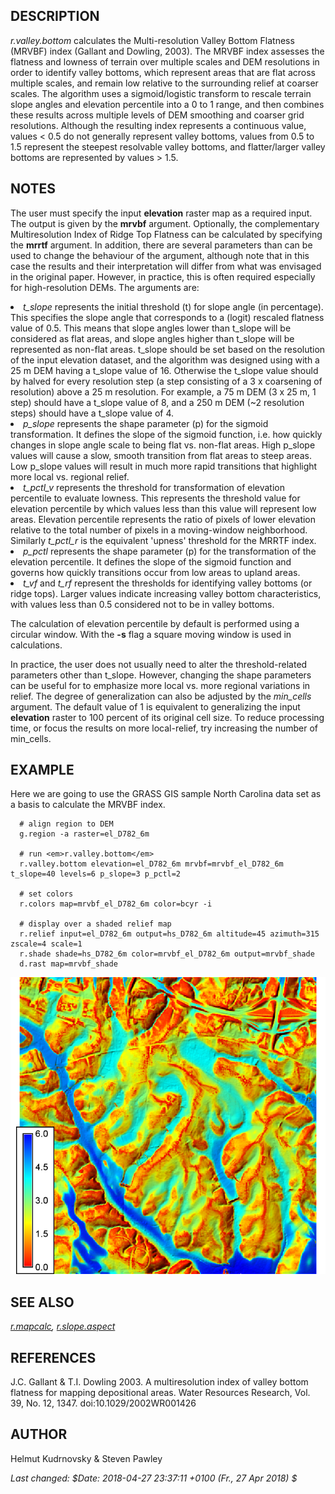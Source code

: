 <h2>DESCRIPTION</h2>

<em>r.valley.bottom</em> calculates the Multi-resolution Valley Bottom Flatness (MRVBF) index (Gallant and Dowling, 2003). The MRVBF index assesses the flatness and lowness of terrain over multiple scales and DEM resolutions in order to identify valley bottoms, which represent areas that are flat across multiple scales, and remain low relative to the surrounding relief at coarser scales. The algorithm uses a sigmoid/logistic transform to rescale terrain slope angles and elevation percentile into a 0 to 1 range, and then combines these results across multiple levels of DEM smoothing and coarser grid resolutions. Although the resulting index represents a continuous value, values < 0.5 do not generally represent valley bottoms, values from 0.5 to 1.5 represent the steepest resolvable valley bottoms, and flatter/larger valley bottoms are represented by values > 1.5.

<h2>NOTES</h2>

The user must specify the input <b>elevation</b> raster map as a required input. The output is given by the <b>mrvbf</b> argument. Optionally, the complementary Multiresolution Index of Ridge Top Flatness can be calculated by specifying the <b>mrrtf</b> argument. In addition, there are several parameters than can be used to change the behaviour of the argument, although note that in this case the results and their interpretation will differ from what was envisaged in the original paper. However, in practice, this is often required especially for high-resolution DEMs. The arguments are:

<p></p>
<li><em>t_slope</em> represents the initial threshold (t) for slope angle (in percentage). This specifies the slope angle that corresponds to a (logit) rescaled flatness value of 0.5. This means that slope angles lower than t_slope will be considered as flat areas, and slope angles higher than t_slope will be represented as non-flat areas. t_slope should be set based on the resolution of the input elevation dataset, and the algorithm was designed using with a 25 m DEM having a t_slope value of 16. Otherwise the t_slope value should by halved for every resolution step (a step consisting of a 3 x coarsening of resolution) above a 25 m resolution. For example, a 75 m DEM (3 x 25 m, 1 step) should have a t_slope value of 8, and a 250 m DEM (~2 resolution steps) should have a t_slope value of 4.</li>

<li><em>p_slope</em> represents the shape parameter (p) for the sigmoid transformation. It defines the slope of the sigmoid function, i.e. how quickly changes in slope angle scale to being flat vs. non-flat areas. High p_slope values will cause a slow, smooth transition from flat areas to steep areas. Low p_slope values will result in much more rapid transitions that highlight more local vs. regional relief.</li>

<li><em>t_pctl_v</em> represents the threshold for transformation of elevation percentile to evaluate lowness. This represents the threshold value for elevation percentile by which values less than this value will represent low areas. Elevation percentile represents the ratio of pixels of lower elevation relative to the total number of pixels in a moving-window neighborhood. Similarly <em>t_pctl_r</em> is the equivalent 'upness' threshold for the MRRTF index.</li>

<li><em>p_pctl</em> represents the shape parameter (p) for the transformation of the elevation percentile. It defines the slope of the sigmoid function and governs how quickly transitions occur from low areas to upland areas.</li>

<li><em>t_vf</em> and <em>t_rf</em> represent the thresholds for identifying valley bottoms (or ridge tops). Larger values indicate increasing valley bottom characteristics, with values less than 0.5 considered not to be in valley bottoms.</li>

<p>The calculation of elevation percentile by default is performed using a circular window. With the <b>-s</b> flag a square moving window is used in calculations.</p>

<p>In practice, the user does not usually need to alter the threshold-related parameters other than t_slope. However, changing the shape parameters can be useful for to emphasize more local vs. more regional variations in relief. The degree of generalization can also be adjusted by the <em>min_cells</em> argument. The default value of 1 is equivalent to generalizing the input <b>elevation</b> raster to 100 percent of its original cell size. To reduce processing time, or focus the results on more local-relief, try increasing the number of min_cells.</p>

<h2>EXAMPLE</h2>

<p>Here we are going to use the GRASS GIS sample North Carolina data set as a basis to calculate the MRVBF index.</p>

```
  # align region to DEM
  g.region -a raster=el_D782_6m
  
  # run <em>r.valley.bottom</em>
  r.valley.bottom elevation=el_D782_6m mrvbf=mrvbf_el_D782_6m t_slope=40 levels=6 p_slope=3 p_pctl=2
  
  # set colors
  r.colors map=mrvbf_el_D782_6m color=bcyr -i
  
  # display over a shaded relief map
  r.relief input=el_D782_6m output=hs_D782_6m altitude=45 azimuth=315 zscale=4 scale=1
  r.shade shade=hs_D782_6m color=mrvbf_el_D782_6m output=mrvbf_shade
  d.rast map=mrvbf_shade
```

<center>
<img src="mrvbf.png" alt="Multiresolution Index of Valley Bottom Flatness">
</center>

<h2>SEE ALSO</h2>

<em>
<a href="r.mapcalc.html">r.mapcalc</a>,
<a href="r.slope.aspect.html">r.slope.aspect</a>
</em>

<h2>REFERENCES</h2>

J.C. Gallant & T.I. Dowling 2003.
A multiresolution index of valley bottom flatness for mapping depositional areas.
Water Resources Research, Vol. 39, No. 12, 1347. doi:10.1029/2002WR001426

<h2>AUTHOR</h2>

Helmut Kudrnovsky & Steven Pawley

<p>
<i>Last changed: $Date: 2018-04-27 23:37:11 +0100 (Fr., 27 Apr 2018) $</i>
</p>
